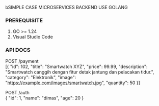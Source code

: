 bSIMPLE CASE MICROSERVICES BACKEND USE GOLANG

### PREREQUISITE

1. GO >= 1.24
2. Visual Studio Code

### API DOCS

POST /payment <br />
[{
"id": 102,
"title": "Smartwatch XYZ",
"price": 99.99,
"description": "Smartwatch canggih dengan fitur detak jantung dan pelacakan tidur.",
"category": "Elektronik",
"image": "https://example.com/images/smartwatch.jpg",
"quantity": 50
}]

POST /auth <br />
{
"id": 1,
"name": "dimas",
"age": 20
}
